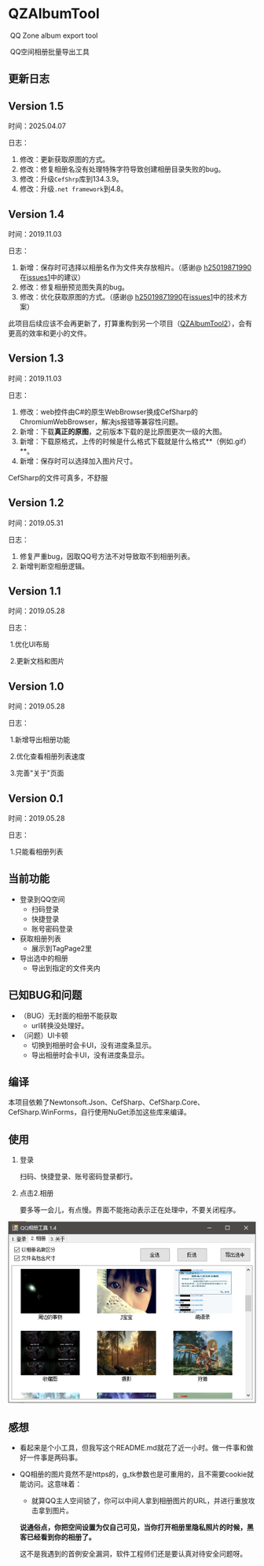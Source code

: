 # QZAlbumTool 

​	QQ Zone album export tool

​	QQ空间相册批量导出工具

## 更新日志



## Version 1.5

时间：2025.04.07

日志：

1. 修改：更新获取原图的方式。
2. 修改：修复相册名没有处理特殊字符导致创建相册目录失败的bug。
3. 修改：升级`CefShrp`库到134.3.9。
4. 修改：升级`.net framework`到4.8。

## Version 1.4

时间：2019.11.03

日志：

1. 新增：保存时可选择以相册名作为文件夹存放相片。（感谢@ [h25019871990](https://github.com/h25019871990)在[issues1]( https://github.com/kahotv/QZAlbumTool/issues/1 )中的建议）
2. 修改：修复相册预览图失真的bug。
3. 修改：优化获取原图的方式。（感谢@ [h25019871990](https://github.com/h25019871990)在[issues1]( https://github.com/kahotv/QZAlbumTool/issues/1 )中的技术方案）



此项目后续应该不会再更新了，打算重构到另一个项目（[QZAlbumTool2]( https://github.com/kahotv/QZAlbumTool2)），会有更高的效率和更小的文件。



## Version 1.3

时间：2019.11.03

日志：

1. 修改：web控件由C#的原生WebBrowser换成CefSharp的ChromiumWebBrowser，解决js报错等兼容性问题。
2. 新增：下载**真正的原图**，之前版本下载的是比原图更次一级的大图。
3. 新增：下载原格式，上传的时候是什么格式下载就是什么格式**（例如.gif）**。
4. 新增：保存时可以选择加入图片尺寸。



CefSharp的文件可真多，不舒服



## Version 1.2

时间：2019.05.31

日志：

1. 修复严重bug，因取QQ号方法不对导致取不到相册列表。
2. 新增判断空相册逻辑。


## Version 1.1

时间：2019.05.28

日志：

​	1.优化UI布局

​	2.更新文档和图片

## Version 1.0

时间：2019.05.28

日志：

​	1.新增导出相册功能

​	2.优化查看相册列表速度

​	3.完善"关于"页面

## Version 0.1

时间：2019.05.28

日志：

​	1.只能看相册列表

## 当前功能

- 登录到QQ空间
  - 扫码登录
  - 快捷登录
  - 账号密码登录
- 获取相册列表
  - 展示到TagPage2里
- 导出选中的相册
  - 导出到指定的文件夹内

## 已知BUG和问题

- （BUG）无封面的相册不能获取
  - url转换没处理好。
- （问题）UI卡顿
  - 切换到相册时会卡UI，没有进度条显示。
  - 导出相册时会卡UI，没有进度条显示。

## 编译

​	本项目依赖了Newtonsoft.Json、CefSharp、CefSharp.Core、CefSharp.WinForms，自行使用NuGet添加这些库来编译。

## 使用

1. 登录

   扫码、快捷登录、账号密码登录都行。

2. 点击2.相册

   要多等一会儿，有点慢。界面不能拖动表示正在处理中，不要关闭程序。

   

![](QZAlbum.png)



## 感想

- 看起来是个小工具，但我写这个README.md就花了近一小时。做一件事和做好一件事是两码事。

- QQ相册的图片竟然不是https的，g_tk参数也是可重用的，且不需要cookie就能访问。这意味着：

  - 就算QQ主人空间锁了，你可以中间人拿到相册图片的URL，并进行重放攻击拿到图片。

  **说通俗点，你把空间设置为仅自己可见，当你打开相册里隐私照片的时候，黑客已经看到你的相册了。**

  这不是我遇到的首例安全漏洞，软件工程师们还是要认真对待安全问题呀。

  